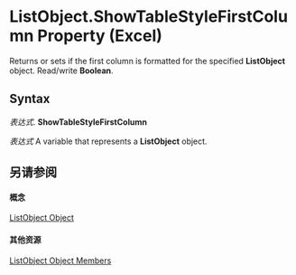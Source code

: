
# ListObject.ShowTableStyleFirstColumn Property (Excel)

Returns or sets if the first column is formatted for the specified  **ListObject** object. Read/write **Boolean**.


## Syntax

 _表达式_. **ShowTableStyleFirstColumn**

 _表达式_ A variable that represents a **ListObject** object.


## 另请参阅


#### 概念


[ListObject Object](46de6c4f-8ce0-0c7d-da59-6e52f5eab612.md)
#### 其他资源


[ListObject Object Members](http://msdn.microsoft.com/library/d34f895c-cf60-f644-866b-7b757716e7a6%28Office.15%29.aspx)